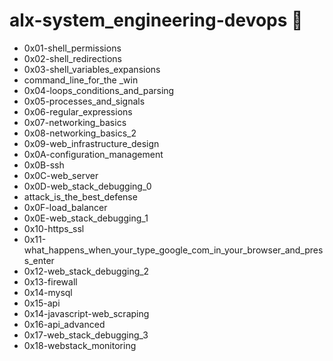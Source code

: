 # alx-system_engineering-devops :electric_plug:

- 0x01-shell_permissions
- 0x02-shell_redirections
- 0x03-shell_variables_expansions
- command_line_for_the _win
- 0x04-loops_conditions_and_parsing
- 0x05-processes_and_signals
- 0x06-regular_expressions
- 0x07-networking_basics
- 0x08-networking_basics_2
- 0x09-web_infrastructure_design
- 0x0A-configuration_management
- 0x0B-ssh
- 0x0C-web_server
- 0x0D-web_stack_debugging_0
- attack_is_the_best_defense
- 0x0F-load_balancer
- 0x0E-web_stack_debugging_1
- 0x10-https_ssl
- 0x11-what_happens_when_your_type_google_com_in_your_browser_and_press_enter
- 0x12-web_stack_debugging_2
- 0x13-firewall
- 0x14-mysql
- 0x15-api
- 0x14-javascript-web_scraping
- 0x16-api_advanced
- 0x17-web_stack_debugging_3
- 0x18-webstack_monitoring
